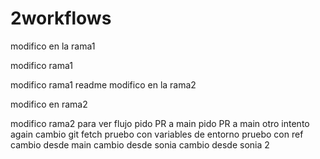# 2workflows

modifico en la rama1





modifico rama1



modifico rama1 readme
modifico en la rama2

modifico en rama2

modifico rama2 para ver flujo
pido PR a main
pido PR a main
otro intento
again
cambio git fetch
pruebo con variables de entorno
pruebo con ref
cambio desde main
cambio desde sonia
cambio desde sonia 2